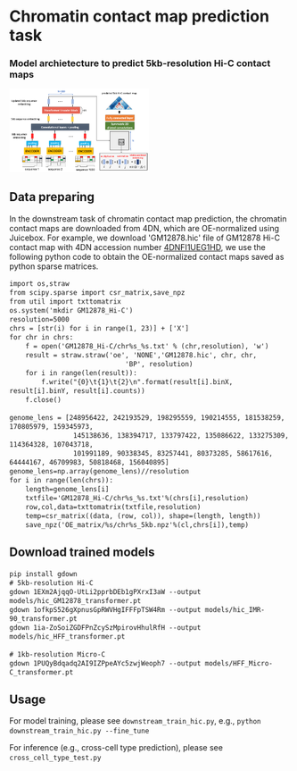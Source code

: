 # Chromatin contact map prediction task

### Model archietecture to predict 5kb-resolution Hi-C contact maps
<img
  src="../Profiles/COP.png"
  title=""
  style="display: inline-block; margin: 0 auto; max-width: 250px">
## Data preparing

In the downstream task of chromatin contact map prediction, the chromatin contact maps are downloaded from 4DN, which are OE-normalized using Juicebox. For example, we download 'GM12878.hic' file of GM12878 Hi-C contact map with 4DN accession number [4DNFI1UEG1HD](https://data.4dnucleome.org/files-processed/4DNFI1UEG1HD/), we use the following python code to obtain the OE-normalized contact maps saved as python sparse matrices. 
```
import os,straw
from scipy.sparse import csr_matrix,save_npz
from util import txttomatrix
os.system('mkdir GM12878_Hi-C')
resolution=5000
chrs = [str(i) for i in range(1, 23)] + ['X']
for chr in chrs:
    f = open('GM12878_Hi-C/chr%s_%s.txt' % (chr,resolution), 'w')
    result = straw.straw('oe', 'NONE','GM12878.hic', chr, chr,
                             'BP', resolution)
    for i in range(len(result)):
        f.write("{0}\t{1}\t{2}\n".format(result[i].binX, result[i].binY, result[i].counts))
    f.close()
    
genome_lens = [248956422, 242193529, 198295559, 190214555, 181538259, 170805979, 159345973,
                145138636, 138394717, 133797422, 135086622, 133275309, 114364328, 107043718,
                101991189, 90338345, 83257441, 80373285, 58617616, 64444167, 46709983, 50818468, 156040895]
genome_lens=np.array(genome_lens)//resolution
for i in range(len(chrs)):
    length=genome_lens[i]
    txtfile='GM12878_Hi-C/chr%s_%s.txt'%(chrs[i],resolution)
    row,col,data=txttomatrix(txtfile,resolution)
    temp=csr_matrix((data, (row, col)), shape=(length, length))
    save_npz('OE_matrix/%s/chr%s_5kb.npz'%(cl,chrs[i]),temp)
```

## Download trained models
```
pip install gdown
# 5kb-resolution Hi-C 
gdown 1EXm2AjqqO-UtLi2pprbDEb1gPXrxI3aW --output models/hic_GM12878_transformer.pt
gdown 1ofkpS526gXpnusGpRWVHgIFFFpTSW4Rm --output models/hic_IMR-90_transformer.pt
gdown 1ia-ZoSoiZGDFPnZcySzMpirovHhulRfH --output models/hic_HFF_transformer.pt

# 1kb-resolution Micro-C
gdown 1PUQyBdqadq2AI9IZPpeAYc5zwjWeoph7 --output models/HFF_Micro-C_transformer.pt
```

## Usage
For model training, please see ```downstream_train_hic.py```, e.g., ```python downstream_train_hic.py --fine_tune```

For inference (e.g., cross-cell type prediction), please see ```cross_cell_type_test.py```
